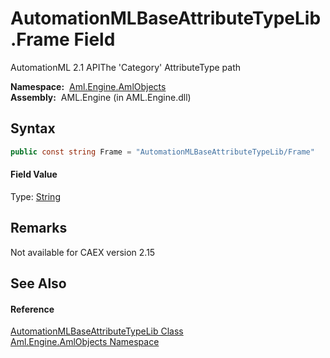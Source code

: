 AutomationMLBaseAttributeTypeLib.Frame Field
============================================
AutomationML 2.1 APIThe 'Category' AttributeType path

  **Namespace:**  [Aml.Engine.AmlObjects][1]  
  **Assembly:**  AML.Engine (in AML.Engine.dll)

Syntax
------

```csharp
public const string Frame = "AutomationMLBaseAttributeTypeLib/Frame"
```

#### Field Value
Type: [String][2]

Remarks
-------
Not available for CAEX version 2.15

See Also
--------

#### Reference
[AutomationMLBaseAttributeTypeLib Class][3]  
[Aml.Engine.AmlObjects Namespace][1]  

[1]: ../README.md
[2]: https://docs.microsoft.com/dotnet/api/system.string
[3]: README.md
[4]: https://www.automationml.org
[5]: ../../icons/logoShade.png